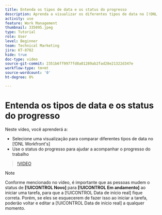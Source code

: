 ```yaml
---
title: Entenda os tipos de data e os status do progresso
description: Aprenda a visualizar os diferentes tipos de data no [!DNL  Workfront] e usar o status do progresso para ajudar a acompanhar o progresso do trabalho.
activity: use
feature: Work Management
thumbnail: 335095.jpeg
type: Tutorial
role: User
level: Beginner
team: Technical Marketing
jira: KT-8782
hide: true
doc-type: video
source-git-commit: 2351b6ff9977fd8a81289ab2fad28e21322d347e
workflow-type: tm+mt
source-wordcount: '0'
ht-degree: 0%

---
```


# Entenda os tipos de data e os status do progresso

Neste vídeo, você aprenderá a:

* Selecione uma visualização para comparar diferentes tipos de data no [!DNL Workfront's]
* Use o status do progresso para ajudar a acompanhar o progresso do trabalho

>[!VIDEO](https://video.tv.adobe.com/v/335095/?quality=12&learn=on)

>[!NOTE]
>
>Conforme mencionado no vídeo, é importante que as pessoas mudem o status de **[!UICONTROL Novo]** para **[!UICONTROL Em andamento]** ao iniciar uma tarefa, para que a [!UICONTROL Data de início real] fique correta. Porém, se eles se esquecerem de fazer isso ao iniciar a tarefa, poderão voltar e editar a [!UICONTROL Data de início real] a qualquer momento.


<!---
Task progress status overview
Definitions for the project, task, and issue dates within Workfront
Project timelines
--->
